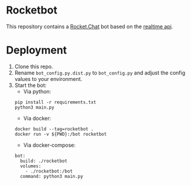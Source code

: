 # Rocketbot

This repository contains a [Rocket.Chat](https://github.com/RocketChat/Rocket.Chat) bot based on the [realtime api](https://rocket.chat/docs/developer-guides/realtime-api/).

# Deployment
1. Clone this repo.
2. Rename `bot_config.py.dist.py` to `bot_config.py` and adjust the config values to your environment.
3. Start the bot:
    - Via python:
    ```
    pip install -r requirements.txt
    python3 main.py
    ```
    - Via docker:
    ```
    docker build --tag=rocketbot .
    docker run -v ${PWD}:/bot rocketbot
    ```
    - Via docker-compose:
    ```
    bot:
      build: ./rocketbot
      volumes:
        - ./rocketbot:/bot
      command: python3 main.py
    ```
